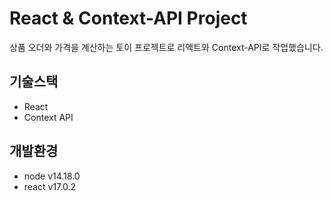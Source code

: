 # React & Context-API Project
상품 오더와 가격을 계산하는 토이 프로젝트로 리액트와 Context-API로 작업했습니다.

## 기술스택 
- React
- Context API


## 개발환경 
- node v14.18.0 
- react v17.0.2
